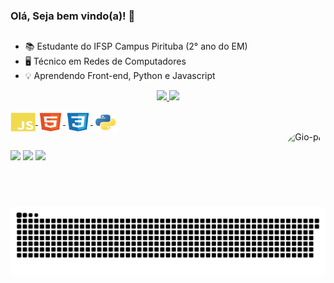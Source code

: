 ### Olá, Seja bem vindo(a)! 💜
##
- 📚 Estudante do IFSP Campus Pirituba (2° ano do EM)
- 🖥 Técnico em Redes de Computadores
- 💡 Aprendendo Front-end, Python e Javascript
<div align="center">
  <a href="https://github.com/Giovanna-MM">
  <img height="120em" src="https://github-readme-stats.vercel.app/api?username=Giovanna-MM&show_icons=true&theme=nightowl&include_all_commits=true&count_private=true"/>
  <img height="120em" src="https://github-readme-stats.vercel.app/api/top-langs/?username=Giovanna-MM&layout=compact&langs_count=7&theme=nightowl"/>
</div>
  <div style="display: inline_block"><br>
  <img align="center" alt="Rafa-Js" height="30" width="40" src="https://raw.githubusercontent.com/devicons/devicon/master/icons/javascript/javascript-plain.svg">
  <img align="center" alt="Rafa-HTML" height="30" width="40" src="https://raw.githubusercontent.com/devicons/devicon/master/icons/html5/html5-original.svg">
  <img align="center" alt="Rafa-CSS" height="30" width="40" src="https://raw.githubusercontent.com/devicons/devicon/master/icons/css3/css3-original.svg">
  <img align="center" alt="Rafa-Python" height="30" width="40" src="https://raw.githubusercontent.com/devicons/devicon/master/icons/python/python-original.svg">
    </div>
  
  </div>
  <img align="right" alt="Gio-pic" height="120" style="border-radius:50px;"src="https://media.discordapp.net/attachments/736371468123897926/903124033749520384/112842_Tfs1uev5.png?width=676&height=676">
</div>
  
  ##
  
</div>
<a href="https://instagram.com/_giovanna_mm" target="_blank"><img src="https://img.shields.io/badge/-Instagram-%23E4405F?style=for-the-badge&logo=instagram&logoColor=white" target="_blank"></a>
   <a href = "mailto:giovannamirandamartinho@gmail.com"><img src="https://img.shields.io/badge/-Gmail-%23333?style=for-the-badge&logo=gmail&logoColor=white" target="_blank"></a>
 <a href="http://linkedin.com/in/giovanna-miranda-martinho-65abb4214" target="_blank"><img src="https://img.shields.io/badge/-LinkedIn-%230077B5?style=for-the-badge&logo=linkedin&logoColor=white" target="_blank"></a> 
 
 ![Snake animation](https://github.com/Giovanna-MM/Giovanna-MM/blob/output/github-contribution-grid-snake.svg)
 
</div>
